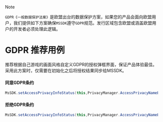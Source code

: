 > [!note]
`GDPR《一般数据保护法案》`是欧盟出台的数据保护方案，如果您的产品会面向欧盟用户，我们提供如下方案确保`MSSDK`遵守`GDPR`规范。发行区域包含欧盟或涵盖欧盟用户的开发者必须处理此逻辑。

# GDPR 推荐用例

推荐根据自己游戏的画面风格自定义GDPR的授权弹框界面，保证产品体验最佳。
采用此方案时，仅需要在初始化之后将授权结果同步给MSSDK。

#### 同意GDPR条约

```java
MsSDK.setAccessPrivacyInfoStatus(this,PrivacyManager.AccessPrivacyNameEnum.GDPR,PrivacyManager.AccessPrivacyInfoStatusEnum.AccessPrivacyInfoStatusAccepted);
```

#### 拒绝GDPR条约

```java
MsSDK.setAccessPrivacyInfoStatus(this,PrivacyManager.AccessPrivacyNameEnum.GDPR,PrivacyManager.AccessPrivacyInfoStatusEnum.AccessPrivacyInfoStatusDenied);
```



